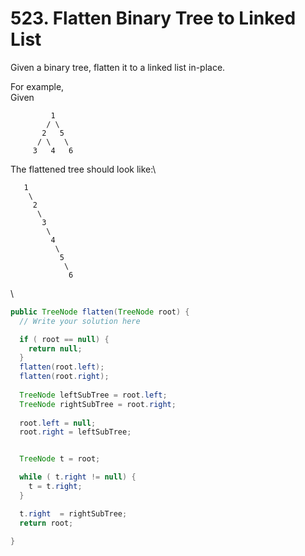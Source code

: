# 523. Flatten Binary Tree to Linked List

Given a binary tree, flatten it to a linked list in-place.

For example,\
Given

```
         1
        / \
       2   5
      / \   \
     3   4   6
```

The flattened tree should look like:\


```
   1
    \
     2
      \
       3
        \
         4
          \
           5
            \
             6
```

\


```java
public TreeNode flatten(TreeNode root) {
  // Write your solution here

  if ( root == null) {
    return null;
  }
  flatten(root.left);
  flatten(root.right);
  
  TreeNode leftSubTree = root.left;
  TreeNode rightSubTree = root.right;
  
  root.left = null;
  root.right = leftSubTree;


  TreeNode t = root;

  while ( t.right != null) {
    t = t.right;
  }

  t.right  = rightSubTree;
  return root;
  
}
```
